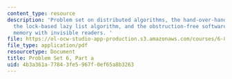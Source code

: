 ```yaml
---
content_type: resource
description: 'Problem set on distributed algorithms, the hand-over-hand locking algorithm,
  the lock-based lazy list algorithm, and the obstruction-free software transactional
  memory with invisible readers. '
file: https://ol-ocw-studio-app-production.s3.amazonaws.com/courses/6-852j-distributed-algorithms-fall-2009/4b3a361a77843fe5967f0ef65a8b3263_MIT6_852JF09_pset6a.pdf
file_type: application/pdf
resourcetype: Document
title: Problem Set 6, Part a
uid: 4b3a361a-7784-3fe5-967f-0ef65a8b3263
---
```

